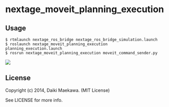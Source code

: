 nextage_moveit_planning_execution
=================================

## Usage

```console
$ rtmlaunch nextage_ros_bridge nextage_ros_bridge_simulation.launch
$ roslaunch nextage_moveit_planning_execution planning_execution.launch
$ rosrun nextage_moveit_planning_execution moveit_command_sender.py
```

![](http://daikimaekawa.github.io/images/moveit/command_sender_plan3.jpg)

## License

Copyright (c) 2014, Daiki Maekawa. (MIT License)

See LICENSE for more info.
